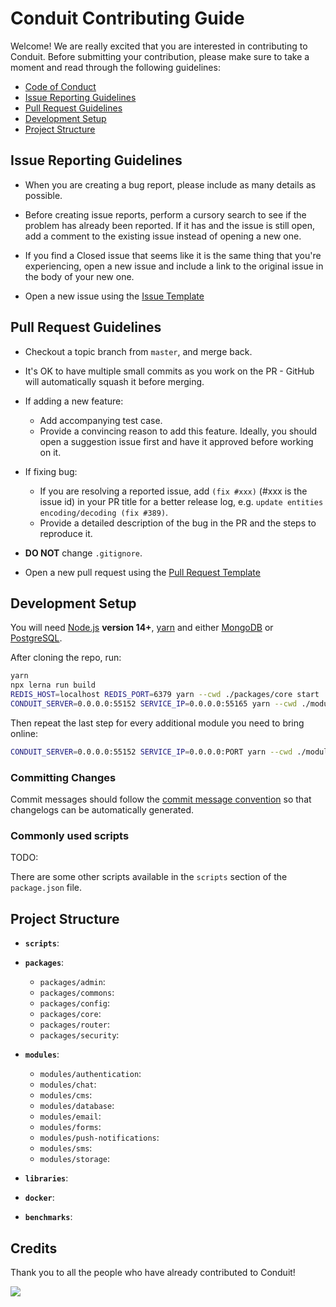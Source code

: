 # Conduit Contributing Guide

Welcome! We are really excited that you are interested in contributing to Conduit. Before submitting your contribution, please make sure to take a moment and read through the following guidelines:

- [Code of Conduct](https://github.com/ConduitPlatform/Conduit/blob/master/.github/CODE_OF_CONDUCT.md)
- [Issue Reporting Guidelines](#issue-reporting-guidelines)
- [Pull Request Guidelines](#pull-request-guidelines)
- [Development Setup](#development-setup)
- [Project Structure](#project-structure)

## Issue Reporting Guidelines

- When you are creating a bug report, please include as many details as possible. 

- Before creating issue reports, perform a cursory search to see if the problem has already been reported. If it has and the issue is still open, add a comment to the existing issue instead of opening a new one.

- If you find a Closed issue that seems like it is the same thing that you're experiencing, open a new issue and include a link to the original issue in the body of your new one.

- Open a new issue using the [Issue Template](https://github.com/ConduitPlatform/Conduit/blob/master/.github/ISSUE_TEMPLATE.md)

## Pull Request Guidelines

- Checkout a topic branch from `master`, and merge back.

- It's OK to have multiple small commits as you work on the PR - GitHub will automatically squash it before merging.

- If adding a new feature:
    - Add accompanying test case.
    - Provide a convincing reason to add this feature. Ideally, you should open a suggestion issue first and have it approved before working on it.

- If fixing bug:
    - If you are resolving a reported issue, add `(fix #xxx)` (#xxx is the issue id) in your PR title for a better release log, e.g. `update entities encoding/decoding (fix #389)`.
    - Provide a detailed description of the bug in the PR and the steps to reproduce it.

- **DO NOT** change `.gitignore`.

- Open a new pull request using the [Pull Request Template](https://github.com/ConduitPlatform/Conduit/blob/master/.github/PULL_REQUEST_TEMPLATE.md)

## Development Setup

You will need [Node.js](http://nodejs.org) **version 14+**, [yarn](https://yarnpkg.com/en/docs/install) and either [MongoDB](https://www.mongodb.com/) or [PostgreSQL](https://www.postgresql.org/).

After cloning the repo, run:

``` bash
yarn
npx lerna run build
REDIS_HOST=localhost REDIS_PORT=6379 yarn --cwd ./packages/core start
CONDUIT_SERVER=0.0.0.0:55152 SERVICE_IP=0.0.0.0:55165 yarn --cwd ./modules/database start
```

Then repeat the last step for every additional module you need to bring online:

``` bash
CONDUIT_SERVER=0.0.0.0:55152 SERVICE_IP=0.0.0.0:PORT yarn --cwd ./modules/MODULE start
```

### Committing Changes

Commit messages should follow the [commit message convention](https://github.com/ConduitPlatform/Conduit/blob/master/.github/COMMIT_CONVENTION.md) so that changelogs can be automatically generated.

### Commonly used scripts

TODO:

There are some other scripts available in the `scripts` section of the `package.json` file.

## Project Structure

- **`scripts`**:

- **`packages`**:
    - `packages/admin`:
    - `packages/commons`:
    - `packages/config`:
    - `packages/core`:
    - `packages/router`:
    - `packages/security`:

- **`modules`**:
    - `modules/authentication`:
    - `modules/chat`:
    - `modules/cms`:
    - `modules/database`:
    - `modules/email`:
    - `modules/forms`:
    - `modules/push-notifications`:
    - `modules/sms`:
    - `modules/storage`:

- **`libraries`**:

- **`docker`**:

- **`benchmarks`**:
    
## Credits

Thank you to all the people who have already contributed to Conduit!

<a href="https://github.com/conduitplatform/conduit/graphs/contributors"><img src="https://contrib.rocks/image?repo=conduitplatform/conduit" /></a>
